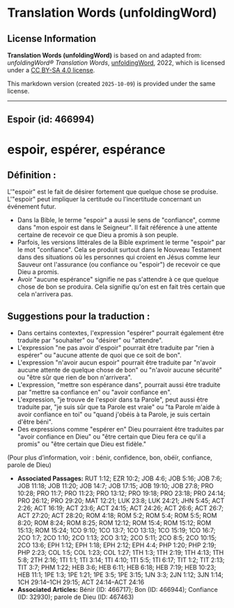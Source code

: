 # Translation Words (unfoldingWord)

## License Information

**Translation Words (unfoldingWord)** is based on and adapted from: _unfoldingWord® Translation Words_, [unfoldingWord](https://unfoldingword.org/utw), 2022, which is licensed under a [CC BY-SA 4.0 license](https://creativecommons.org/licenses/by-sa/4.0/legalcode.en).

This markdown version (created `2025-10-09`) is provided under the same license.



--------------------------------

## Espoir (id: 466994)

espoir, espérer, espérance
==========================

Définition :
------------

L'"espoir" est le fait de désirer fortement que quelque chose se produise. L'"espoir" peut impliquer la certitude ou l'incertitude concernant un événement futur.

* Dans la Bible, le terme "espoir" a aussi le sens de "confiance", comme dans "mon espoir est dans le Seigneur". Il fait référence à une attente certaine de recevoir ce que Dieu a promis à son peuple.
* Parfois, les versions littérales de la Bible expriment le terme "espoir" par le mot "confiance". Cela se produit surtout dans le Nouveau Testament dans des situations où les personnes qui croient en Jésus comme leur Sauveur ont l'assurance (ou confiance ou "espoir") de recevoir ce que Dieu a promis.
* Avoir "aucune espérance" signifie ne pas s'attendre à ce que quelque chose de bon se produira. Cela signifie qu'on est en fait très certain que cela n'arrivera pas.

Suggestions pour la traduction :
--------------------------------

* Dans certains contextes, l'expression "espérer" pourrait également être traduite par "souhaiter" ou "désirer" ou "attendre".
* L'expression "ne pas avoir d'espoir" pourrait être traduite par "rien à espérer" ou "aucune attente de quoi que ce soit de bon".
* L'expression "n'avoir aucun espoir" pourrait être traduite par "n'avoir aucune attente de quelque chose de bon" ou "n'avoir aucune sécurité" ou "être sûr que rien de bon n'arrivera".
* L'expression, "mettre son espérance dans", pourrait aussi être traduite par "mettre sa confiance en" ou "avoir confiance en".
* L'expression, "je trouve de l'espoir dans ta Parole", peut aussi être traduite par, "je suis sûr que ta Parole est vraie" ou "ta Parole m'aide à avoir confiance en toi" ou "quand j'obéis à ta Parole, je suis certain d'être béni".
* Des expressions comme "espérer en" Dieu pourraient être traduites par "avoir confiance en Dieu" ou "être certain que Dieu fera ce qu'il a promis" ou "être certain que Dieu est fidèle."

(Pour plus d’information, voir : bénir, confidence, bon, obéïr, confiance, parole de Dieu)

* **Associated Passages:** RUT 1:12; EZR 10:2; JOB 4:6; JOB 5:16; JOB 7:6; JOB 11:18; JOB 11:20; JOB 14:7; JOB 17:15; JOB 19:10; JOB 27:8; PRO 10:28; PRO 11:7; PRO 11:23; PRO 13:12; PRO 19:18; PRO 23:18; PRO 24:14; PRO 26:12; PRO 29:20; MAT 12:21; LUK 23:8; LUK 24:21; JHN 5:45; ACT 2:26; ACT 16:19; ACT 23:6; ACT 24:15; ACT 24:26; ACT 26:6; ACT 26:7; ACT 27:20; ACT 28:20; ROM 4:18; ROM 5:2; ROM 5:4; ROM 5:5; ROM 8:20; ROM 8:24; ROM 8:25; ROM 12:12; ROM 15:4; ROM 15:12; ROM 15:13; ROM 15:24; 1CO 9:10; 1CO 13:7; 1CO 13:13; 1CO 15:19; 1CO 16:7; 2CO 1:7; 2CO 1:10; 2CO 1:13; 2CO 3:12; 2CO 5:11; 2CO 8:5; 2CO 10:15; 2CO 13:6; EPH 1:12; EPH 1:18; EPH 2:12; EPH 4:4; PHP 1:20; PHP 2:19; PHP 2:23; COL 1:5; COL 1:23; COL 1:27; 1TH 1:3; 1TH 2:19; 1TH 4:13; 1TH 5:8; 2TH 2:16; 1TI 1:1; 1TI 3:14; 1TI 4:10; 1TI 5:5; 1TI 6:17; TIT 1:2; TIT 2:13; TIT 3:7; PHM 1:22; HEB 3:6; HEB 6:11; HEB 6:18; HEB 7:19; HEB 10:23; HEB 11:1; 1PE 1:3; 1PE 1:21; 1PE 3:5; 1PE 3:15; 1JN 3:3; 2JN 1:12; 3JN 1:14; 1CH 29:14–1CH 29:15; ACT 24:14–ACT 24:16
* **Associated Articles:** Bénir (ID: 466717); Bon (ID: 466944); Confiance (ID: 32930); parole de Dieu (ID: 467463)


